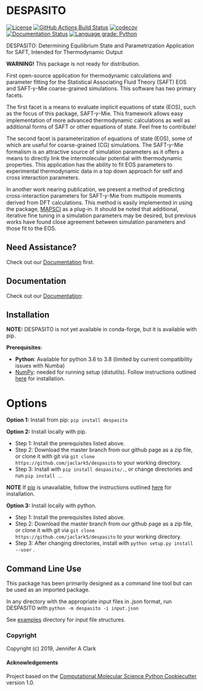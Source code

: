 DESPASITO
==============================
[//]: # (Badges)
[![License](https://img.shields.io/badge/License-BSD%203--Clause-blue.svg)](https://opensource.org/licenses/BSD-3-Clause)
[![GitHub Actions Build Status](https://github.com/jaclark5/despasito/workflows/CI/badge.svg)](https://github.com/jaclark5/despasito/actions?query=workflow%3ACI)
[![codecov](https://codecov.io/gh/jaclark5/DESPASITO/branch/master/graph/badge.svg)](https://codecov.io/gh/jaclark5/DESPASITO/branch/master)
[![Documentation Status](https://readthedocs.org/projects/despasito/badge/?version=latest)](https://despasito.readthedocs.io/en/latest/?badge=latest)
[![Language grade: Python](https://img.shields.io/lgtm/grade/python/g/jaclark5/despasito.svg?logo=lgtm&logoWidth=18)](https://lgtm.com/projects/g/jaclark5/despasito/context:python)

DESPASITO: Determining Equilibrium State and Parametrization Application for SAFT, Intended for Thermodynamic Output

**WARNING!** This package is not ready for distribution.

First open-source application for thermodynamic calculations and parameter fitting for the Statistical Associating Fluid Theory (SAFT) EOS and SAFT-𝛾-Mie coarse-grained simulations. This software has two primary facets. 

The first facet is a means to evaluate implicit equations of state (EOS), such as the focus of this package, SAFT-𝛾-Mie. This framework allows easy implementation of more advanced thermodynamic calculations as well as additional forms of SAFT or other equations of state. Feel free to contribute!

The second facet is parameterization of equations of state (EOS), some of which are useful for coarse-grained (CG) simulations. The SAFT-𝛾-Mie formalism is an attractive source of simulation parameters as it offers a means to directly link the intermolecular potential with thermodynamic properties. This application has the ability to fit EOS parameters to experimental thermodynamic data in a top down approach for self and cross interaction parameters. 

In another work nearing publication, we present a method of predicting cross-interaction parameters for SAFT-𝛾-Mie from multipole moments derived from DFT calculations. This method is easily implemented in using the package, [MAPSCI](https://github.com/jaclark5/mapsci) as a plug-in. It should be noted that additional, iterative fine tuning in a simulation parameters may be desired, but previous works have found close agreement between simulation parameters and those fit to the EOS.

Need Assistance?
---------------

Check out our [Documentation](https://despasito.readthedocs.io/en/latest/) first.

Documentation
--------------
Check out our [Documentation](https://despasito.readthedocs.io):

Installation
------------
**NOTE:** DESPASITO is not yet available in conda-forge, but it is available with pip.

**Prerequisites**:
  * **Python**: Available for python 3.6 to 3.8 (limited by current compatibility issues with Numba)
  * [NumPy](https://numpy.org): needed for running setup (distutils). Follow instructions outlined [here](https://docs.scipy.org/doc/numpy/user/install.html) for installation.

Options
=======

**Option 1:** Install from pip: ``pip install despasito``

**Option 2:** Install locally with pip.

 * Step 1: Install the prerequisites listed above.
 * Step 2: Download the master branch from our github page as a zip file, or clone it with git via ``git clone https://github.com/jaclark5/despasito`` to your working directory.
 * Step 3: Install with ``pip install despasito/.``, or change directories and run ``pip install .``.

**NOTE** If [pip](https://pip.pypa.io/en/stable/) is unavailable, follow the instructions outlined [here](https://pip.pypa.io/en/stable/installing/) for installation.

**Option 3:** Install locally with python.

 * Step 1: Install the prerequisites listed above.
 * Step 2: Download the master branch from our github page as a zip file, or clone it with git via ``git clone https://github.com/jaclark5/despasito`` to your working directory.
 * Step 3: After changing directories, install with ``python setup.py install --user`` .

Command Line Use
----------------
This package has been primarily designed as a command line tool but can be used as an imported package.

In any directory with the appropriate input files in .json format, run DESPASITO with ``python -m despasito -i input.json``

See [examples](despasito/examples) directory for input file structures.

### Copyright

Copyright (c) 2019, Jennifer A Clark


#### Acknowledgements
 
Project based on the 
[Computational Molecular Science Python Cookiecutter](https://github.com/molssi/cookiecutter-cms) version 1.0.
